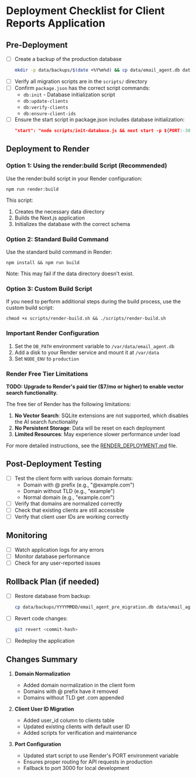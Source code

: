 # Deployment Checklist for Client Reports Application

## Pre-Deployment

- [ ] Create a backup of the production database
  ```bash
  mkdir -p data/backups/$(date +%Y%m%d) && cp data/email_agent.db data/backups/$(date +%Y%m%d)/email_agent_pre_migration.db
  ```
- [ ] Verify all migration scripts are in the `scripts/` directory
- [ ] Confirm `package.json` has the correct script commands:
  - `db:init` - Database initialization script
  - `db:update-clients`
  - `db:verify-clients`
  - `db:ensure-client-ids`
- [ ] Ensure the start script in package.json includes database initialization:
  ```json
  "start": "node scripts/init-database.js && next start -p ${PORT:-3000}"
  ```

## Deployment to Render

### Option 1: Using the render:build Script (Recommended)

Use the render:build script in your Render configuration:

```
npm run render:build
```

This script:
1. Creates the necessary data directory
2. Builds the Next.js application
3. Initializes the database with the correct schema

### Option 2: Standard Build Command

Use the standard build command in Render:

```
npm install && npm run build
```

Note: This may fail if the data directory doesn't exist.

### Option 3: Custom Build Script

If you need to perform additional steps during the build process, use the custom build script:

```
chmod +x scripts/render-build.sh && ./scripts/render-build.sh
```

### Important Render Configuration

1. Set the `DB_PATH` environment variable to `/var/data/email_agent.db`
2. Add a disk to your Render service and mount it at `/var/data`
3. Set `NODE_ENV` to `production`

### Render Free Tier Limitations

**TODO: Upgrade to Render's paid tier ($7/mo or higher) to enable vector search functionality.**

The free tier of Render has the following limitations:

1. **No Vector Search**: SQLite extensions are not supported, which disables the AI search functionality
2. **No Persistent Storage**: Data will be reset on each deployment
3. **Limited Resources**: May experience slower performance under load

For more detailed instructions, see the [RENDER_DEPLOYMENT.md](./RENDER_DEPLOYMENT.md) file.

## Post-Deployment Testing

- [ ] Test the client form with various domain formats:
  - Domain with @ prefix (e.g., "@example.com")
  - Domain without TLD (e.g., "example")
  - Normal domain (e.g., "example.com")
- [ ] Verify that domains are normalized correctly
- [ ] Check that existing clients are still accessible
- [ ] Verify that client user IDs are working correctly

## Monitoring

- [ ] Watch application logs for any errors
- [ ] Monitor database performance
- [ ] Check for any user-reported issues

## Rollback Plan (if needed)

- [ ] Restore database from backup:
  ```bash
  cp data/backups/YYYYMMDD/email_agent_pre_migration.db data/email_agent.db
  ```
- [ ] Revert code changes:
  ```bash
  git revert <commit-hash>
  ```
- [ ] Redeploy the application

## Changes Summary

1. **Domain Normalization**
   - Added domain normalization in the client form
   - Domains with @ prefix have it removed
   - Domains without TLD get .com appended

2. **Client User ID Migration**
   - Added user_id column to clients table
   - Updated existing clients with default user ID
   - Added scripts for verification and maintenance 

3. **Port Configuration**
   - Updated start script to use Render's PORT environment variable
   - Ensures proper routing for API requests in production
   - Fallback to port 3000 for local development 
